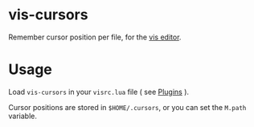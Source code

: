 # vis-cursors
Remember cursor position per file, for the [vis editor](https://github.com/martanne/vis).

# Usage
Load `vis-cursors` in your `visrc.lua` file ( see [Plugins](https://github.com/martanne/vis/wiki/Plugins) ).

Cursor positions are stored in `$HOME/.cursors`, or you can set the `M.path` variable.
